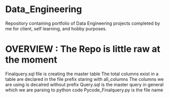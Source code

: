 # Data_Engineering
Repository containing portfolio of Data Engineering projects completed by me for client, self learning, and hobby purposes.

# OVERVIEW : The Repo is little raw at the moment

Finalquery.sql file is creating the master table
The total columns exist in a table are declared in the file prefix staring with all_columns
The columns we are using is decalred without prefix
Query.sql is the master query in general which we are parsing to python code Pycode_Finalquery.py is the file name

